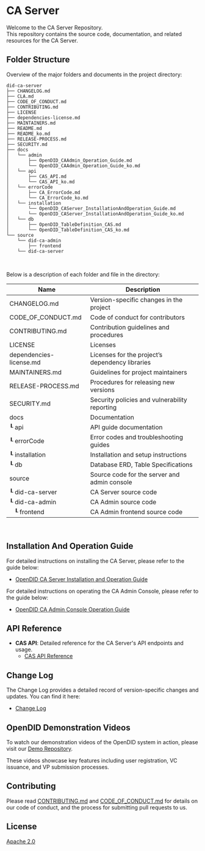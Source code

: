 CA Server
==

Welcome to the CA Server Repository. <br>
This repository contains the source code, documentation, and related resources for the CA Server.

## Folder Structure
Overview of the major folders and documents in the project directory:

```
did-ca-server
├── CHANGELOG.md
├── CLA.md
├── CODE_OF_CONDUCT.md
├── CONTRIBUTING.md
├── LICENSE
├── dependencies-license.md
├── MAINTAINERS.md
├── README.md
├── README_ko.md
├── RELEASE-PROCESS.md
├── SECURITY.md
├── docs
│   └── admin
│       ├── OpenDID_CAAdmin_Operation_Guide.md
│       └── OpenDID_CAAdmin_Operation_Guide_ko.md
│   └── api
│       ├── CAS_API.md
│       └── CAS_API_ko.md
│   └── errorCode
│       ├── CA_ErrorCode.md
│       └── CA_ErrorCode_ko.md
│   └── installation
│       └── OpenDID_CAServer_InstallationAndOperation_Guide.md
│       └── OpenDID_CAServer_InstallationAndOperation_Guide_ko.md
│   └── db
│       ├── OpenDID_TableDefinition_CAS.md
│       └── OpenDID_TableDefinition_CAS_ko.md
└── source
    └── did-ca-admin
        ├── frontend
    └── did-ca-server
```

<br/>

Below is a description of each folder and file in the directory:

| Name                         | Description                                     |
| ---------------------------- | ----------------------------------------------- |
| CHANGELOG.md                 | Version-specific changes in the project         |
| CODE_OF_CONDUCT.md           | Code of conduct for contributors                |
| CONTRIBUTING.md              | Contribution guidelines and procedures          |
| LICENSE                      | Licenses                                        |
| dependencies-license.md      | Licenses for the project’s dependency libraries |
| MAINTAINERS.md               | Guidelines for project maintainers              |
| RELEASE-PROCESS.md           | Procedures for releasing new versions           |
| SECURITY.md                  | Security policies and vulnerability reporting   |
| docs                         | Documentation                                   |
| ┖ api                        | API guide documentation                         |
| ┖ errorCode                  | Error codes and troubleshooting guides          |
| ┖ installation               | Installation and setup instructions             |
| ┖ db                         | Database ERD,  Table Specifications             |
| source                       | Source code for the server and admin console    |
| ┖ did-ca-server              | CA Server source code                           |
| ┖ did-ca-admin               | CA Admin source code                            |
| &nbsp;&nbsp;&nbsp;┖ frontend | CA Admin frontend source code                   |

<br/>

## Installation And Operation Guide

For detailed instructions on installing the CA Server, please refer to the guide below:
- [OpenDID CA Server Installation and Operation Guide](docs/installation/OpenDID_CAServer_Installation_Guide.md)  

For detailed instructions on operating the CA Admin Console, please refer to the guide below:  
- [OpenDID CA Admin Console Operation Guide](docs/admin/OpenDID_CAAdmin_Operation_Guide_ko.md)

## API Reference

- **CAS API**: Detailed reference for the CA Server's API endpoints and usage.
  - [CAS API Reference](docs/api/CAS_API_ko.md)

## Change Log

The Change Log provides a detailed record of version-specific changes and updates. You can find it here:
- [Change Log](./CHANGELOG.md)

## OpenDID Demonstration Videos <br>
To watch our demonstration videos of the OpenDID system in action, please visit our [Demo Repository](https://github.com/OmniOneID/did-demo-server). <br>

These videos showcase key features including user registration, VC issuance, and VP submission processes.

## Contributing

Please read [CONTRIBUTING.md](CONTRIBUTING.md) and [CODE_OF_CONDUCT.md](CODE_OF_CONDUCT.md) for details on our code of conduct, and the process for submitting pull requests to us.

## License
[Apache 2.0](LICENSE)
